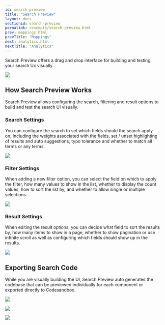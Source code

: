 ```yaml
---
id: search-preview
title: "Search Preview"
layout: docs
sectionid: search-preview
permalink: concepts/search-preview.html
prev: mappings.html
prevTitle: "Mappings"
next: analytics.html
nextTitle: "Analytics"
---
```


Search Preview offers a drag and drop interface for building and testing your search Ux visually.

![](https://i.imgur.com/DxBfkBS.png)

## How Search Preview Works

Search Preview allows configuring the search, filtering and result options to build and test the search UI visually.

### Search Settings

You can configure the search to set which fields should the search apply on, including the weights associated with the fields, set / unset highlighting of results and auto suggestions, typo tolerance and whether to match all terms or any terms.

![](https://i.imgur.com/tTKAIVh.png)


### Filter Settings

When adding a new filter option, you can select the field on which to apply the filter, how many values to show in the list, whether to display the count values, how to sort the list by, and whether to allow single or multiple selections.

![](https://i.imgur.com/dZGL7hP.png)


### Result Settings

When editing the result options, you can decide what field to sort the results by, how many items to show in a page, whether to show pagination or use infinite scroll as well as configuring which fields should show up in the results.

![](https://i.imgur.com/qTat6n2.png)


## Exporting Search Code

While you are visually building the UI, Search Preview auto generates the codebase that can be previewed individually for each component or exported directly to Codesandbox.

![](https://i.imgur.com/uhjqc3W.png)

![](https://i.imgur.com/QlIgoHd.png)

![](https://i.imgur.com/PrHmwJD.png)